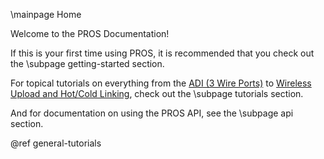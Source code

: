 \mainpage Home

Welcome to the PROS Documentation!

If this is your first time using PROS, it is recommended that you check out the \subpage getting-started section.

For topical tutorials on everything from the [ADI (3 Wire Ports)](docs/tutorials/topical/adi.md) to [Wireless Upload and Hot/Cold Linking](docs/tutorials/topical/wireless-upload.md), check out the \subpage tutorials section.

And for documentation on using the PROS API, see the \subpage api section.

@ref general-tutorials
